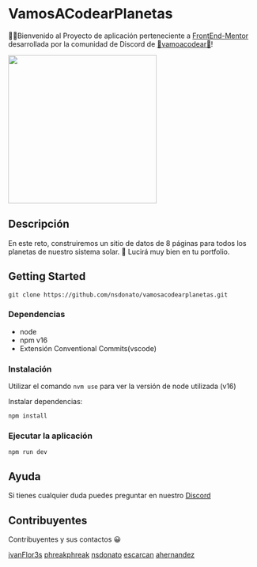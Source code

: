 # VamosACodearPlanetas

👋🏻Bienvenido al Proyecto de aplicación perteneciente a [FrontEnd-Mentor](https://www.frontendmentor.io/challenges/planets-fact-site-gazqN8w_f) desarrollada por la comunidad de Discord de [👾vamoacodear👾](https://www.twitch.tv/vamoacodear)!

<div>
  <img src="https://pbs.twimg.com/media/Fac59QLaAAItkK7?format=jpg&name=large" height="300" />
</div>

## Descripción

En este reto, construiremos un sitio de datos de 8 páginas para todos los planetas de nuestro sistema solar. 🎨 Lucirá muy bien en tu portfolio.

## Getting Started

```
git clone https://github.com/nsdonato/vamosacodearplanetas.git
```

### Dependencias

- node
- npm v16
- Extensión Conventional Commits(vscode)

### Instalación

Utilizar el comando `nvm use` para ver la versión de node utilizada (v16)

Instalar dependencias:

```
npm install
```

### Ejecutar la aplicación

```
npm run dev
```

## Ayuda

Si tienes cualquier duda puedes preguntar en nuestro [Discord](https://discord.gg/nwGE46hycg)

## Contribuyentes

Contribuyentes y sus contactos 😀

[ivanFlor3s](https://github.com/ivanFlor3s)
[phreakphreak](https://github.com/phreakphreak)
[nsdonato](https://github.com/nsdonato)
[escarcan](https://github.com/escarcan)
[ahernandez](https://github.com/ahernandezwitSound)
